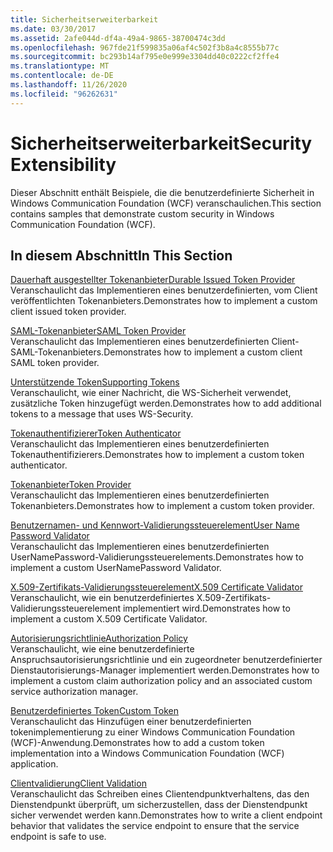 ```yaml
---
title: Sicherheitserweiterbarkeit
ms.date: 03/30/2017
ms.assetid: 2afe044d-df4a-49a4-9865-38700474c3dd
ms.openlocfilehash: 967fde21f599835a06af4c502f3b8a4c8555b77c
ms.sourcegitcommit: bc293b14af795e0e999e3304dd40c0222cf2ffe4
ms.translationtype: MT
ms.contentlocale: de-DE
ms.lasthandoff: 11/26/2020
ms.locfileid: "96262631"
---
```

# <a name="security-extensibility"></a><span data-ttu-id="435fc-102">Sicherheitserweiterbarkeit</span><span class="sxs-lookup"><span data-stu-id="435fc-102">Security Extensibility</span></span>

<span data-ttu-id="435fc-103">Dieser Abschnitt enthält Beispiele, die die benutzerdefinierte Sicherheit in Windows Communication Foundation (WCF) veranschaulichen.</span><span class="sxs-lookup"><span data-stu-id="435fc-103">This section contains samples that demonstrate custom security in Windows Communication Foundation (WCF).</span></span>  
  
## <a name="in-this-section"></a><span data-ttu-id="435fc-104">In diesem Abschnitt</span><span class="sxs-lookup"><span data-stu-id="435fc-104">In This Section</span></span>  

 [<span data-ttu-id="435fc-105">Dauerhaft ausgestellter Tokenanbieter</span><span class="sxs-lookup"><span data-stu-id="435fc-105">Durable Issued Token Provider</span></span>](durable-issued-token-provider.md)  
 <span data-ttu-id="435fc-106">Veranschaulicht das Implementieren eines benutzerdefinierten, vom Client veröffentlichten Tokenanbieters.</span><span class="sxs-lookup"><span data-stu-id="435fc-106">Demonstrates how to implement a custom client issued token provider.</span></span>  
  
 [<span data-ttu-id="435fc-107">SAML-Tokenanbieter</span><span class="sxs-lookup"><span data-stu-id="435fc-107">SAML Token Provider</span></span>](saml-token-provider.md)  
 <span data-ttu-id="435fc-108">Veranschaulicht das Implementieren eines benutzerdefinierten Client-SAML-Tokenanbieters.</span><span class="sxs-lookup"><span data-stu-id="435fc-108">Demonstrates how to implement a custom client SAML token provider.</span></span>  
  
 [<span data-ttu-id="435fc-109">Unterstützende Token</span><span class="sxs-lookup"><span data-stu-id="435fc-109">Supporting Tokens</span></span>](supporting-tokens.md)  
 <span data-ttu-id="435fc-110">Veranschaulicht, wie einer Nachricht, die WS-Sicherheit verwendet, zusätzliche Token hinzugefügt werden.</span><span class="sxs-lookup"><span data-stu-id="435fc-110">Demonstrates how to add additional tokens to a message that uses WS-Security.</span></span>  
  
 [<span data-ttu-id="435fc-111">Tokenauthentifizierer</span><span class="sxs-lookup"><span data-stu-id="435fc-111">Token Authenticator</span></span>](token-authenticator.md)  
 <span data-ttu-id="435fc-112">Veranschaulicht das Implementieren eines benutzerdefinierten Tokenauthentifizierers.</span><span class="sxs-lookup"><span data-stu-id="435fc-112">Demonstrates how to implement a custom token authenticator.</span></span>  
  
 [<span data-ttu-id="435fc-113">Tokenanbieter</span><span class="sxs-lookup"><span data-stu-id="435fc-113">Token Provider</span></span>](token-provider.md)  
 <span data-ttu-id="435fc-114">Veranschaulicht das Implementieren eines benutzerdefinierten Tokenanbieters.</span><span class="sxs-lookup"><span data-stu-id="435fc-114">Demonstrates how to implement a custom token provider.</span></span>  
  
 [<span data-ttu-id="435fc-115">Benutzernamen- und Kennwort-Validierungssteuerelement</span><span class="sxs-lookup"><span data-stu-id="435fc-115">User Name Password Validator</span></span>](user-name-password-validator.md)  
 <span data-ttu-id="435fc-116">Veranschaulicht das Implementieren eines benutzerdefinierten UserNamePassword-Validierungssteuerelements.</span><span class="sxs-lookup"><span data-stu-id="435fc-116">Demonstrates how to implement a custom UserNamePassword Validator.</span></span>  
  
 [<span data-ttu-id="435fc-117">X.509-Zertifikats-Validierungssteuerelement</span><span class="sxs-lookup"><span data-stu-id="435fc-117">X.509 Certificate Validator</span></span>](x-509-certificate-validator.md)  
 <span data-ttu-id="435fc-118">Veranschaulicht, wie ein benutzerdefiniertes X.509-Zertifikats-Validierungssteuerelement implementiert wird.</span><span class="sxs-lookup"><span data-stu-id="435fc-118">Demonstrates how to implement a custom X.509 Certificate Validator.</span></span>  
  
 [<span data-ttu-id="435fc-119">Autorisierungsrichtlinie</span><span class="sxs-lookup"><span data-stu-id="435fc-119">Authorization Policy</span></span>](authorization-policy.md)  
 <span data-ttu-id="435fc-120">Veranschaulicht, wie eine benutzerdefinierte Anspruchsautorisierungsrichtlinie und ein zugeordneter benutzerdefinierter Dienstautorisierungs-Manager implementiert werden.</span><span class="sxs-lookup"><span data-stu-id="435fc-120">Demonstrates how to implement a custom claim authorization policy and an associated custom service authorization manager.</span></span>  
  
 [<span data-ttu-id="435fc-121">Benutzerdefiniertes Token</span><span class="sxs-lookup"><span data-stu-id="435fc-121">Custom Token</span></span>](custom-token.md)  
 <span data-ttu-id="435fc-122">Veranschaulicht das Hinzufügen einer benutzerdefinierten tokenimplementierung zu einer Windows Communication Foundation (WCF)-Anwendung.</span><span class="sxs-lookup"><span data-stu-id="435fc-122">Demonstrates how to add a custom token implementation into a Windows Communication Foundation (WCF) application.</span></span>  
  
 [<span data-ttu-id="435fc-123">Clientvalidierung</span><span class="sxs-lookup"><span data-stu-id="435fc-123">Client Validation</span></span>](client-validation.md)  
 <span data-ttu-id="435fc-124">Veranschaulicht das Schreiben eines Clientendpunktverhaltens, das den Dienstendpunkt überprüft, um sicherzustellen, dass der Dienstendpunkt sicher verwendet werden kann.</span><span class="sxs-lookup"><span data-stu-id="435fc-124">Demonstrates how to write a client endpoint behavior that validates the service endpoint to ensure that the service endpoint is safe to use.</span></span>
